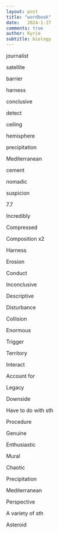 ```yaml
---
layout: post
title: "wordbook"
date:   2024-1-27
comments: true
author: Kyrie
subtitle: biology
---
```


journalist

satellite

barrier

harness

conclusive

detect

ceiling

hemisphere

precipitation

Mediterranean

cement

nomadic

suspicion

7.7

Incredibly

Compressed

Composition x2

Harness

Erosion

Conduct

Inconclusive

Descriptive

Disturbance

Collision

Enormous

Trigger

Territory

Interact

Account for 

Legacy

Downside

Have to do with sth

Procedure

Genuine

Enthusiastic

Mural

Chaotic

Precipitation 

Mediterranean 

Perspective 

A variety of sth

Asteroid
